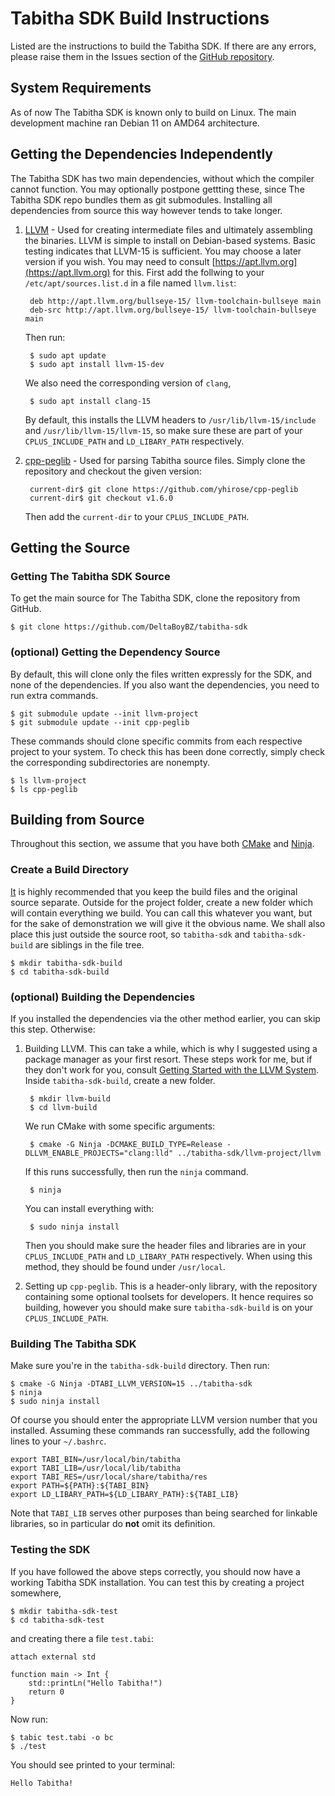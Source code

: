 # Tabitha SDK Build Instructions 
Listed are the instructions to build the Tabitha SDK. 
If there are any errors, please raise them in the Issues section of the [GitHub repository](https://github.com/DeltaBoyBZ/tabitha-sdk).

## System Requirements
As of now The Tabitha SDK is known only to build on Linux. 
The main development machine ran Debian 11 on AMD64 architecture. 

## Getting the Dependencies Independently
The Tabitha SDK has two main dependencies, without which the compiler cannot function. 
You may optionally postpone gettting these, since The Tabitha SDK repo bundles them as git submodules. 
Installing all dependencies from source this way however tends to take longer. 

1. [LLVM](https://llvm.org) - Used for creating intermediate files and ultimately assembling the binaries. 
    LLVM is simple to install on Debian-based systems. 
    Basic testing indicates that LLVM-15 is sufficient. 
    You may choose a later version if you wish. 
    You may need to consult [https://apt.llvm.org](https://apt.llvm.org) for this.
    First add the follwing to your `/etc/apt/sources.list.d` in a file named `llvm.list`:

        deb http://apt.llvm.org/bullseye-15/ llvm-toolchain-bullseye main
        deb-src http://apt.llvm.org/bullseye-15/ llvm-toolchain-bullseye main 
   
    Then run:

        $ sudo apt update
        $ sudo apt install llvm-15-dev
    
    We also need the corresponding version of `clang`, 
    
        $ sudo apt install clang-15 
        
    By default, this installs the LLVM headers to `/usr/lib/llvm-15/include` and `/usr/lib/llvm-15/llvm-15`,
    so make sure these are part of your `CPLUS_INCLUDE_PATH` and `LD_LIBARY_PATH` respectively. 
 
2. [cpp-peglib](https://github.com/yhirose/cpp-peglib) - Used for parsing Tabitha source files. 
    Simply clone the repository and checkout the given version: 

        current-dir$ git clone https://github.com/yhirose/cpp-peglib
        current-dir$ git checkout v1.6.0 

    Then add the `current-dir` to your `CPLUS_INCLUDE_PATH`. 

## Getting the Source
### Getting The Tabitha SDK Source 
To get the main source for The Tabitha SDK, clone the repository from GitHub. 

    $ git clone https://github.com/DeltaBoyBZ/tabitha-sdk

### (optional) Getting the Dependency Source
By default, this will clone only the files written expressly for the SDK, and none of the dependencies.
If you also want the dependencies, you need to run extra commands. 

    $ git submodule update --init llvm-project
    $ git submodule update --init cpp-peglib
    
These commands should clone specific commits from each respective project to your system. 
To check this has been done correctly, simply check the corresponding subdirectories are nonempty. 

    $ ls llvm-project
    $ ls cpp-peglib
     
## Building from Source
Throughout this section, we assume that you have both [CMake](https://cmake.org) and [Ninja](https://ninja-build.org).

### Create a Build Directory
[It](It) is highly recommended that you keep the build files and the original source separate.
Outside for the project folder, create a new folder which will contain everything we build. 
You can call this whatever you want, but for the sake of demonstration we will give it the obvious name. 
We shall also place this just outside the source root, so `tabitha-sdk` and `tabitha-sdk-build` are siblings in the file tree.

    $ mkdir tabitha-sdk-build
    $ cd tabitha-sdk-build
    
### (optional) Building the Dependencies
If you installed the dependencies via the other method earlier, you can skip this step. 
Otherwise:

1. Building LLVM. 
    This can take a while, which is why I suggested using a package manager as your first resort. 
    These steps work for me, but if they don't work for you, consult [Getting Started with the LLVM System](https://llvm.org/docs/GettingStarted.html).
    Inside `tabitha-sdk-build`, create a new folder. 
    
        $ mkdir llvm-build
        $ cd llvm-build

    We run CMake with some specific arguments: 
    
        $ cmake -G Ninja -DCMAKE_BUILD_TYPE=Release -DLLVM_ENABLE_PROJECTS="clang:lld" ../tabitha-sdk/llvm-project/llvm 

    If this runs successfully, then run the `ninja` command. 

        $ ninja

    You can install everything with:
    
        $ sudo ninja install 
        
    Then you should make sure the header files and libraries are in your `CPLUS_INCLUDE_PATH` and `LD_LIBARY_PATH` respectively. 
    When using this method, they should be found under `/usr/local`. 

2. Setting up `cpp-peglib`. 
    This is a header-only library, with the repository containing some optional toolsets for developers. 
    It hence requires so building, however you should  make sure `tabitha-sdk-build` is on your `CPLUS_INCLUDE_PATH`. 


### Building The Tabitha SDK
Make sure you're in the `tabitha-sdk-build` directory. 
Then run: 

    $ cmake -G Ninja -DTABI_LLVM_VERSION=15 ../tabitha-sdk
    $ ninja
    $ sudo ninja install 
    
Of course you should enter the appropriate LLVM version number that you installed. 
Assuming these commands ran successfully, add the following lines to your `~/.bashrc`. 

    export TABI_BIN=/usr/local/bin/tabitha
    export TABI_LIB=/usr/local/lib/tabitha
    export TABI_RES=/usr/local/share/tabitha/res
    export PATH=${PATH}:${TABI_BIN} 
    export LD_LIBARY_PATH=${LD_LIBARY_PATH}:${TABI_LIB}
    
Note that `TABI_LIB` serves other purposes than being searched for linkable libraries, 
so in particular do **not** omit its definition. 

### Testing the SDK
If you have followed the above steps correctly, you should now have a working Tabitha SDK installation. 
You can test this by creating a project somewhere, 

    $ mkdir tabitha-sdk-test
    $ cd tabitha-sdk-test

and creating there a file `test.tabi`: 

    attach external std
    
    function main -> Int {
        std::printLn("Hello Tabitha!")
        return 0 
    }   

Now run:

    $ tabic test.tabi -o bc 
    $ ./test 

You should see printed to your terminal: 

    Hello Tabitha!



